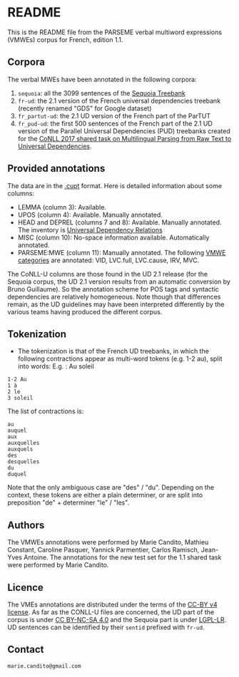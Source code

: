 README
======
This is the README file from the PARSEME verbal multiword expressions (VMWEs) corpus for French, edition 1.1.


Corpora
-------
The verbal MWEs have been annotated in the following corpora:
1. `sequoia`: all the 3099 sentences of the [Sequoia Treebank](https://www.rocq.inria.fr/alpage-wiki/tiki-index.php?page=CorpusSequoia)
2. `fr-ud`: the 2.1 version of the French universal dependencies treebank (recently renamed "GDS" for Google dataset)
3. `fr_partut-ud`: the 2.1 UD version of the French part of the ParTUT
4. `fr_pud-ud`: the first 500 sentences of the French part of the 2.1 UD version of the Parallel Universal Dependencies (PUD) treebanks created for the [CoNLL 2017 shared task on Multilingual Parsing from Raw Text to Universal Dependencies](http://universaldependencies.org/conll17/).


Provided annotations
--------------------
The data are in the [.cupt](http://multiword.sourceforge.net/cupt-format) format. Here is detailed information about some columns:

* LEMMA (column 3): Available.
* UPOS (column 4): Available. Manually annotated.
* HEAD and DEPREL (columns 7 and 8): Available. Manually annotated. The inventory is [Universal Dependency Relations](http://universaldependencies.org/u/dep)
* MISC (column 10): No-space information available. Automatically annotated.
* PARSEME:MWE (column 11): Manually annotated. The following [VMWE categories](http://parsemefr.lif.univ-mrs.fr/parseme-st-guidelines/1.1/?page=030_Categories_of_VMWEs) are annotated: VID, LVC.full, LVC.cause, IRV, MVC.

The CoNLL-U columns are those found in the UD 2.1 release (for the Sequoia corpus, the UD 2.1 version results from an automatic conversion by Bruno Guillaume).
So the annotation scheme for POS tags and syntactic dependencies are relatively homogeneous.
Note though that differences remain, as the UD guidelines may have been interpreted differently by the various teams having produced the different corpus.


Tokenization
------------
* The tokenization is that of the French UD treebanks, in which the following contractions appear as multi-word tokens (e.g. 1-2 au), split into words:
E.g. : Au soleil
```
1-2 Au
1 à
2 le
3 soleil
```

The list of contractions is:
```
au
auquel
aux
auxquelles
auxquels
des
desquelles
du
duquel
```

Note that the only ambiguous case are "des" / "du". Depending on the context, these tokens are either a plain determiner, or are split into preposition "de" + determiner "le" / "les".


Authors
----------
The VMWEs annotations were performed by Marie Candito, Mathieu Constant, Caroline Pasquer, Yannick Parmentier, Carlos Ramisch, Jean-Yves Antoine.
The annotations for the new test set for the 1.1 shared task were performed by Marie Candito.


Licence
----------
The VMEs annotations are distributed under the terms of the [CC-BY v4 license](https://creativecommons.org/licenses/by/4.0/). As far as the CONLL-U files are concerned, the UD part of the corpus is under [CC BY-NC-SA 4.0](https://creativecommons.org/licenses/by-nc-sa/4.0/) and the Sequoia part is under [LGPL-LR](http://infolingu.univ-mlv.fr/DonneesLinguistiques/Lexiques-Grammaires/lgpllr.html). UD sentences can be identified by their `sentid` prefixed with `fr-ud`.


Contact
----------
`marie.candito@gmail.com`
